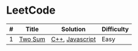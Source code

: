 # LeetCode

| # | Title | Solution | Difficulty
| -- |--|--|--|
|1| [Two Sum](https://leetcode.com/problems/two-sum/) | [C++](https://github.com/aishunno/Solved-Problems/blob/main/LeetCode/Easy/1_two_sum.cpp), [Javascript](https://github.com/aishunno/Solved-Problems/blob/main/LeetCode/Easy/1_two_sum.js) | Easy